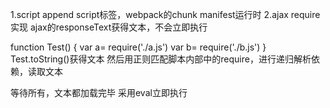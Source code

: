 1.script
append script标签，webpack的chunk manifest运行时
2.ajax
require实现
ajax的responseText获得文本，不会立即执行

function Test() {
 var a= require('./a.js')
 var b= require('./b.js')
}
Test.toString()获得文本
然后用正则匹配脚本内部中的require，进行递归解析依赖，读取文本


等待所有，文本都加载完毕
采用eval立即执行